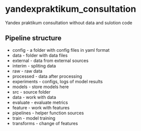 # yandexpraktikum_consultation
Yandex praktikum consultation without data and sulotion code

## Pipeline structure

- config - a folder with config files in yaml format
- data - folder with data files
 - external - data from external sources
 - interim - spliting data
 - raw - raw data
 - processed - data after processing
- experiments - configs, logs of model results
- models - store models here
- src - source folder
 - data - work with data
 - evaluate - evaluate metrics
 - feature - work with features
 - pipelines - helper function sources
 - train - model training
 - transforms - change of features